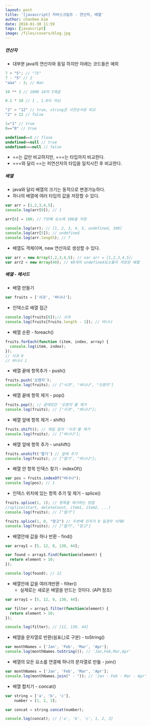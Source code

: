 ```yaml
---
layout: post
title: '[javascript] 자바스크립트 - 연산자, 배열'
author: chanhee.kim
date: 2018-01-30 11:59
tags: [javascript]
image: /files/covers/blog.jpg
---
```


##### 연산자
- 대부분 java의 연산자와 동일 하지만 아래는 코드들은 예외

``` javascript
7 + "5"; // "75"
7 - "5" // 2
"aaa" - 3; // Nan

10 ** 3 // 1000 10의 3제곱

0.1 * 10 // 1 , 1.0이 아님

"2" > "12" // true, string은 사전순서로 비교
"2" > 12 // false

1="1" // true
0=="0" // true

undefined==0 // flase
undefined==null // true
undefined===null // false
```

- ==는 값만 비교하지만, ===는 타입까지 비교한다.
- ===와 달리 ==는 피연산자의 타입을 일치시킨 후 비교한다.

##### 배열
- java와 달리 배열의 크기는 동적으로 변경가능하다.
- 하나의 배열에 여러 타입의 값을 저장할 수 있다.

```javascript
var arr = [1,2,3,4,5];
console.log(arr[0]); // 1

arr[6] = 100; // 7번째 요소에 100을 저장

console.log(arr); // [1, 2, 3, 4, 5, undefined, 100]
console.log(arr[5]); // undefined
console.log(arr.length); // 7
```

- 배열도 객체이며, new 연산자로 생성할 수 있다.
``` javascript
var arr = new Array(1,2,3,4,5); // var arr = [1,2,3,4,5];
var arr2 = new Array(40); // 40개의 undefined요소들이 저장된 배열
```

##### 배열 - 메서드
- 배열 만들기
```javascript
var fruits = ['사과', '바나나'];
```

- 인덱스로 배열 접근
```javascript
console.log(fruits[0]);// 사과
console.log(fruits[fruits.length - 1]); // 바나나
```

- 배열 순환 - foreach()
```javascript
fruits.forEach(function (item, index, array) {
  console.log(item, index);
});
// 사과 0
// 바나나 1
```

- 배열 끝에 항목추가 - push()
```javascript
fruits.push('오렌지');
console.log(fruits); // ["사과", "바나나", "오렌지"]
```

- 배열 끝에 항목 제거 - pop()
```javascript
fruits.pop(); // 끝에있던 '오렌지'를 제거
console.log(fruits); // ["사과", "바나나"];
```

- 배열 앞에 항목 제거 - shift()
```javascript
fruits.shift(); // 제일 앞의 '사과'를 제거
console.log(fruits); // ["바나나"];
```

- 배열 앞에 항목 추가 - unshift()
```javascript
fruits.unshift('딸기') // 앞에 추가
console.log(fruits); // ["딸기", "바나나"];
```

- 배열 안 항목 인덱스 찾기 - indexOf()
``` javascript
var pos = fruits.indexOf("바나나");
console.log(pos); // 1
```

- 인덱스 위치에 있는 항목 추가 및 제거 - splice()

``` javascript
fruits.splice(1, 1); // 항목을 제거하는 방법
//splice(start, deleteCount, item1, item2, ...)
console.log(fruits); // ["딸기"]

fruits.splice(1, 0, "망고") // 두번째 인자가 0 일경우 삭제X
console.log(fruits); // ["딸기", "망고"]
```

- 배열안에 값을 하나 반환 - find()

``` javascript
var array1 = [5, 12, 8, 130, 44];

var found = array1.find(function(element) {
  return element > 10;
});

console.log(found); // 12
```

- 배열안에 값을 여러개반환 - filter()
  - 실제로는 새로운 배열을 만드는 것이다. (API 참조)

``` javascript
var array1 = [5, 12, 8, 130, 44];

var filter = array1.filter(function(element) {
  return element > 10;
});

console.log(filter); // [12, 130, 44]
```

- 배열을 문자열로 반환(쉼표(,)로 구분) - toString()
```javascript
var monthNames = ['Jan', 'Feb', 'Mar', 'Apr'];
console.log(monthNames.toString()); // 'Jan,Feb,Mar,Apr'
```

- 배열의 모든 요소를 연결해 하나의 문자열로 만듦 - join()
```javascript
var monthNames = ['Jan', 'Feb', 'Mar', 'Apr'];
console.log(monthNames.join(" - ")); // 'Jan - Feb - Mar - Apr'
```

- 배열 합치기 - concat()
``` javascript
var string = ['a', 'b', 'c'],
    number = [1, 2, 3];

var concat = string.concat(number);

console.log(concat); // ['a', 'b', 'c', 1, 2, 3]
```

